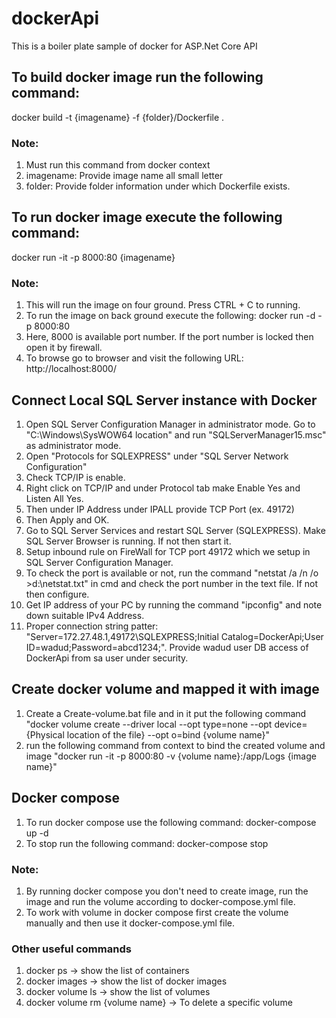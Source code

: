 # dockerApi
This is a boiler plate sample of docker for ASP.Net Core API

## To build docker image run the following command:
docker build -t {imagename} -f {folder}/Dockerfile .

### Note: 
1. Must run this command from docker context
2. imagename: Provide image name all small letter
3. folder: Provide folder information under which Dockerfile exists.

## To run docker image execute the following command:
docker run -it -p 8000:80 {imagename}

### Note:
1. This will run the image on four ground. Press CTRL + C to running.
2. To run the image on back ground execute the following: docker run -d -p 8000:80 <imagename>
3. Here, 8000 is available port number. If the port number is locked then open it by firewall.
4. To browse go to browser and visit the following URL: http://localhost:8000/

## Connect Local SQL Server instance with Docker
1. Open SQL Server Configuration Manager in administrator mode. Go to "C:\Windows\SysWOW64 location" and run "SQLServerManager15.msc" as administrator mode.
2. Open "Protocols for SQLEXPRESS" under "SQL Server Network Configuration"
3. Check TCP/IP is enable.
4. Right click on TCP/IP and under Protocol tab make Enable Yes and Listen All Yes.
5. Then under IP Address under IPALL provide TCP Port (ex. 49172)
6. Then Apply and OK.
7. Go to SQL Server Services and restart SQL Server (SQLEXPRESS). Make SQL Server Browser is running. If not then start it.
8. Setup inbound rule on FireWall for TCP port 49172 which we setup in SQL Server Configuration Manager.
9. To check the port is available or not, run the command "netstat /a /n /o >d:\netstat.txt" in cmd and check the port number in the text file. If not then configure.
10. Get IP address of your PC by running the command "ipconfig" and note down suitable IPv4 Address.
11. Proper connection string patter: "Server=172.27.48.1,49172\\SQLEXPRESS;Initial Catalog=DockerApi;User ID=wadud;Password=abcd1234;". Provide wadud user DB access of DockerApi from
    sa user under security.
	
## Create docker volume and mapped it with image
1. Create a Create-volume.bat file and in it put the following command 
   "docker volume create --driver local --opt type=none --opt device={Physical location of the file} --opt o=bind {volume name}"
2. run the following command from context to bind the created volume and image
   "docker run -it -p 8000:80 -v {volume name}:/app/Logs {image name}"
	
## Docker compose
1. To run docker compose use the following command: docker-compose up -d
2. To stop run the following command: docker-compose stop

### Note:
1. By running docker compose you don't need to create image, run the image and run the volume according to docker-compose.yml file.
2. To work with volume in docker compose first create the volume manually and then use it docker-compose.yml file.
	
### Other useful commands
1. docker ps -> show the list of containers
2. docker images -> show the list of docker images
3. docker volume ls -> show the list of volumes
4. docker volume rm {volume name} -> To delete a specific volume
	
	
